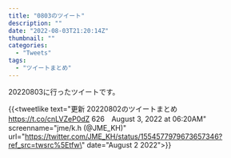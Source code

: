 ```yaml
---
title: "0803のツイート"
description: ""
date: "2022-08-03T21:20:14Z"
thumbnail: ""
categories:
  - "Tweets"
tags:
  - "ツイートまとめ"
---
```

20220803に行ったツイートです。
<!--more-->
{{<tweetlike text=\"更新 20220802のツイートまとめ https://t.co/cnLVZeP0dZ 626　August 3, 2022 at 06:20AM\" screenname=\"jme/k.h (@JME_KH)\" url=\"https://twitter.com/JME_KH/status/1554577979673657346?ref_src=twsrc%5Etfw\" date=\"August 2 2022\">}}

